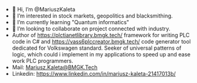 - 👋 Hi, I’m @MariuszKaleta
- 👀 I’m interested in stock markets, geopolitics and blacksmithing.
- 🌱 I’m currently learning "Quantum informatics"
- 💞️ I’m looking to collaborate on project connected with industry.
- Author of https://plctianetlibrary.bmgk.tech/ framework for writing PLC code in C# and
https://vass6plccreator.bmgk.tech/ code generator tool dedicated for Volkswagen standard.
Seeker of universal patterns of logic, which could i implement in my applications to speed up and ease work PLC programmers.
- Mail: Mariusz.Kaleta@BMGK.Tech
- Linkedin: https://www.linkedin.com/in/mariusz-kaleta-21417013b/

<!---
MariuszKaleta/MariuszKaleta is a ✨ special ✨ repository because its `README.md` (this file) appears on your GitHub profile.
You can click the Preview link to take a look at your changes.
--->
